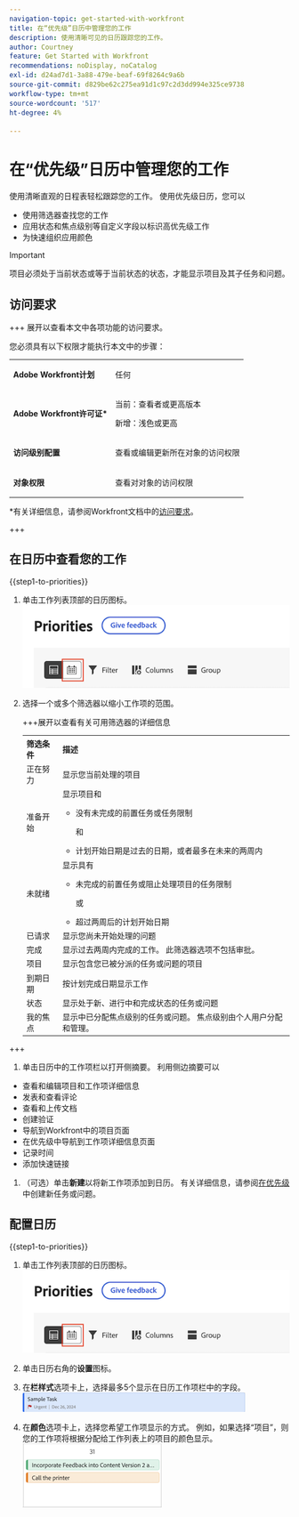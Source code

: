 ```yaml
---
navigation-topic: get-started-with-workfront
title: 在“优先级”日历中管理您的工作
description: 使用清晰可见的日历跟踪您的工作。
author: Courtney
feature: Get Started with Workfront
recommendations: noDisplay, noCatalog
exl-id: d24ad7d1-3a88-479e-beaf-69f8264c9a6b
source-git-commit: d829be62c275ea91d1c97c2d3dd994e325ce9738
workflow-type: tm+mt
source-wordcount: '517'
ht-degree: 4%

---
```


# 在“优先级”日历中管理您的工作

使用清晰直观的日程表轻松跟踪您的工作。 使用优先级日历，您可以

* 使用筛选器查找您的工作
* 应用状态和焦点级别等自定义字段以标识高优先级工作
* 为快速组织应用颜色

>[!IMPORTANT]
>
>项目必须处于当前状态或等于当前状态的状态，才能显示项目及其子任务和问题。


## 访问要求

+++ 展开以查看本文中各项功能的访问要求。

您必须具有以下权限才能执行本文中的步骤：

<table style="table-layout:auto"> 
 <col> 
 </col> 
 <col> 
 </col> 
 <tbody> 
  <tr> 
   <td role="rowheader"><strong>Adobe Workfront计划</strong></td> 
   <td> <p>任何</p> </td> 
  </tr> 
  <tr> 
   <td role="rowheader"><strong>Adobe Workfront许可证*</strong></td> 
   <td> 
   <p>当前：查看者或更高版本</p>
   <p>新增：浅色或更高</p> 
   </td> 
  </tr> 
  <tr> 
   <td role="rowheader"><strong>访问级别配置</strong></td> 
   <td> <p>查看或编辑更新所在对象的访问权限</p></td> 
  </tr> 
  <tr> 
   <td role="rowheader"><strong>对象权限</strong></td> 
   <td> <p>查看对对象的访问权限</p></td> 
  </tr> 
 </tbody> 
</table>

*有关详细信息，请参阅Workfront文档中的[访问要求](/help/quicksilver/administration-and-setup/add-users/access-levels-and-object-permissions/access-level-requirements-in-documentation.md)。

+++

## 在日历中查看您的工作

{{step1-to-priorities}}

1. 单击工作列表顶部的日历图标。
   ![日历图标](assets/calendar-tab.png)
1. 选择一个或多个筛选器以缩小工作项的范围。

   +++展开以查看有关可用筛选器的详细信息
   <table>
    <tbody>
    <tr>
    <th>筛选条件</th>
    <th>描述</th>
    </tr>
        <tr>
        <td>正在努力</td>
        <td>显示您当前处理的项目</td>
        </tr>
        <tr>
        <td>准备开始</td>
        <td>显示项目和 
        <ul>
        <li>没有未完成的前置任务或任务限制</li>
        <p>和</p>
        <li>计划开始日期是过去的日期，或者最多在未来的两周内</li>
        </ul>
        </td>
        </tr>
        <tr>
        <td>未就绪</td>
        <td>显示具有
        <ul>
        <li>未完成的前置任务或阻止处理项目的任务限制</li>
        <p>或</p>
        <li>超过两周后的计划开始日期</li>
        </ul>
        </td>
        </tr>
        <tr>
        <td>已请求</td>
        <td>显示您尚未开始处理的问题</td>
        </tr>
        <td>完成</td>
        <td>显示过去两周内完成的工作。 此筛选器选项不包括审批。</td>
        </tr>
        <tr>
        <td>项目</td>
        <td>显示包含您已被分派的任务或问题的项目</td>
        </tr>
        <tr>
        <td>到期日期</td>
        <td>按计划完成日期显示工作</td>
        </tr>
        <tr>
        <td>状态</td>
        <td>显示处于新、进行中和完成状态的任务或问题</td>
        </tr>
        <tr>
        <td>我的焦点</td>
        <td>显示中已分配焦点级别的任务或问题。 焦点级别由个人用户分配和管理。</td>
        </tr>
    </tbody>
    </table>

+++

1. 单击日历中的工作项栏以打开侧摘要。 利用侧边摘要可以

* 查看和编辑项目和工作项详细信息
* 发表和查看评论
* 查看和上传文档
* 创建验证
* 导航到Workfront中的项目页面
* 在优先级中导航到工作项详细信息页面
* 记录时间
* 添加快速链接

1. （可选）单击&#x200B;**新建**&#x200B;以将新工作项添加到日历。 有关详细信息，请参阅[在优先级](/help/quicksilver/workfront-basics/priorities/create-task-issue-priorities.md)中创建新任务或问题。

## 配置日历

{{step1-to-priorities}}

1. 单击工作列表顶部的日历图标。
   ![日历图标](assets/calendar-tab.png)
1. 单击日历右角的&#x200B;**设置**&#x200B;图标。

1. 在&#x200B;**栏样式**选项卡上，选择最多5个显示在日历工作项栏中的字段。
   ![示例栏](assets/sample-task-for-field-config.png)

1. 在&#x200B;**颜色**选项卡上，选择您希望工作项显示的方式。 例如，如果选择“项目”，则您的工作项将根据分配给工作列表上的项目的颜色显示。
   ![示例颜色项目](assets/sample-calendar-projects.png)
